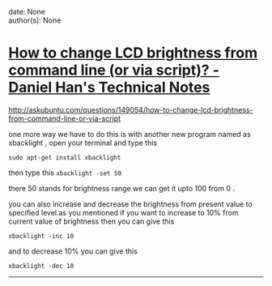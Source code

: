 
date: None  
author(s): None  

# [How to change LCD brightness from command line (or via script)? - Daniel Han's Technical Notes](https://sites.google.com/site/xiangyangsite/home/technical-tips/linux-unix/how-to-change-lcd-brightness-from-command-line-or-via-script)

http://askubuntu.com/questions/149054/how-to-change-lcd-brightness-from-command-line-or-via-script

one more way we have to do this is with another new program named as xbacklight , open your terminal and type this
    
    
    sudo apt-get install xbacklight
    

then type this `xbacklight -set 50`

there 50 stands for brightness range we can get it upto 100 from 0 .

you can also increase and decrease the brightness from present value to specified level.as you mentioned if you want to increase to 10% from current value of brightness then you can give this
    
    
    xbacklight -inc 10
    

and to decrease 10% you can give this
    
    
    xbacklight -dec 10   
  
---

